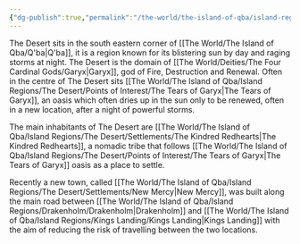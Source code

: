 ```yaml
---
{"dg-publish":true,"permalink":"/the-world/the-island-of-qba/island-regions/the-desert/the-desert/"}
---
```


The Desert sits in the south eastern corner of [[The World/The Island of Qba/Q'ba\|Q'ba]], it is a region known for its blistering sun by day and raging storms at night. The Desert is the domain of [[The World/Deities/The Four Cardinal Gods/Garyx\|Garyx]], god of Fire, Destruction and Renewal. Often in the centre of The Desert sits [[The World/The Island of Qba/Island Regions/The Desert/Points of Interest/The Tears of Garyx\|The Tears of Garyx]], an oasis which often dries up in the sun only to be renewed, often in a new location, after a night of powerful storms.

The main inhabitants of The Desert are [[The World/The Island of Qba/Island Regions/The Desert/Settlements/The Kindred Redhearts\|The Kindred Redhearts]], a nomadic tribe that follows [[The World/The Island of Qba/Island Regions/The Desert/Points of Interest/The Tears of Garyx\|The Tears of Garyx]] oasis as a place to settle. 

Recently a new town, called [[The World/The Island of Qba/Island Regions/The Desert/Settlements/New Mercy\|New Mercy]], was built along the main road between [[The World/The Island of Qba/Island Regions/Drakenholm/Drakenholm\|Drakenholm]] and [[The World/The Island of Qba/Island Regions/Kings Landing/Kings Landing\|Kings Landing]] with the aim of reducing the risk of travelling between the two locations.
